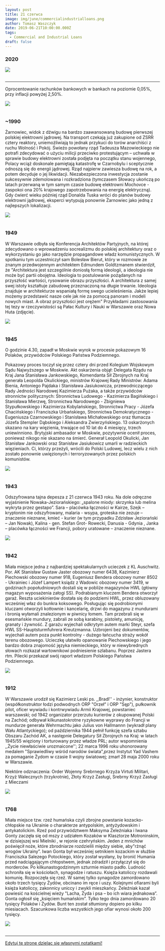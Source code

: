 ```yaml
---
layout: post
title: 21 czerwca
image: img/june/commercialindustrialloans.png
author: Tomasz Waszczyk
date: 2019-06-21T10:00:00.000Z
tags:
  - Commercial and Industrial Loans
draft: false
---
```


### 2020

<img src="./img/june/commercialindustrialloans.png"><br><br>

---

Oprocentowanie rachunków bankowych w bankach na poziomie 0,05%, przy inflacji powyżej 2,50%.

<img src="./img/june/oszczednosci.jpg"><br><br>

### ~1990

Żarnowiec, widok z dźwigu na bardzo zaawansowaną budowę pierwszej polskiej elektrowni jądrowej. Na transport czekają już zakupione od ZSRR cztery reaktory, uniemożliwiają to jednak przykuci do torów anarchiści z ruchu Wolność i Pokój. Świeżo powołany rząd Tadeusza Mazowieckiego nie potrafi zdecydować o użyciu milicji przeciwko protestującym – uchwała w sprawie budowy elektrowni została podjęta na początku stanu wojennego, Polacy wciąż doskonale pamiętają katastrofę w Czarnobylu i sceptycznie odnoszą się do energii jądrowej. Rząd najpierw zawiesza budowę na rok, a potem decyduje o jej likwidacji. Niezabezpieczona inwestycja zostanie sukcesywnie zdemolowana i rozkradziona (tymczasem Słowacy ukończą po latach przerwaną w tym samym czasie budowę elektrowni Mochovce - zaspokoi ona 20% krajowego zapotrzebowania na energię elektryczną). Gdy ćwierć wieku później rząd Donalda Tuska wróci do planów budowy elektrowni jądrowej, eksperci wytypują ponownie Żarnowiec jako jedną z najlepszych lokalizacji.

<img src="./img/june/zarnowiec.jpg"><br><br>

### 1949

W Warszawie odbyła się Konferencja Architektów Partyjnych, na której zdecydowano o wprowadzeniu socrealizmu do polskiej architektury oraz o wykorzystaniu go jako narzędzie propagandowe władz komunistycznych.
W spotkaniu tym uczestniczył sam Bolesław Bierut, który w rozmowie ze znanym przedwojennym architektem Edmundem Goldtzmanem stwierdził, że "Architektura jest szczególnie doniosłą formą ideologii, a ideologia nie może być partii obojętna. Ideologia to postulowanie pożądanych na przyszłość wartości, rysowanie obrazu przyszłości. A architektura z samej swej istoty kształtuje zabudowę przeznaczoną na długie trwanie. Ideologia znajduje w architekturze wspaniałą formę swego ucieleśnienia. Jakże lepiej możemy przedstawić nasze cele jak nie za pomocą panoram i modeli nowych miast. A obraz przyszłości jest orężem"
Przykładami zastosowania tej tezy w rzeczywistości są Pałac Kultury i Nauki w Warszawie oraz Nowa Huta (zdjęcie).

<img src="./img/june/socrealizm.jpg"><br><br>

### 1945

O godzinie 4.30, zapadł w Moskwie wyrok w procesie pokazowym 16 Polaków, przywódców Polskiego Państwa Podziemnego.

Pokazowy proces toczył się przez cztery dni przed Kolegium Wojskowym Sądu Najwyższego w Moskwie.
Akt oskarżenia objął: Delegata Rządu na Kraj Jana Stanisława Jankowskiego, Komendanta Sił Zbrojnych na Kraj generała Leopolda Okulickiego, ministrów Krajowej Rady Ministrów: Adama Bienia, Antoniego Pajdaka i Stanisława Jasiukowicza, przewodniczącego Rady Jedności Narodowej Kazimierza Pużaka, a także przywódców stronnictw politycznych: Stronnictwa Ludowego - Kazimierza Bagińskiego i Stanisława Mierzwę, Stronnictwa Narodowego - Zbigniewa Stypułkowskiego i Kazimierza Kobylańskiego, Stronnictwa Pracy - Józefa Chacińskiego i Franciszka Urbańskiego, Stronnictwa Demokratycznego - Eugeniusza Czarnowskiego i Stanisława Michałowskiego oraz tłumacza Józefa Stempler Dąbskiego i Aleksandra Zwierzyńskiego.
13 oskarżonych skazano na kary więzienia, trwające od 10 lat do 4 miesięcy, trzech uniewinniono. Brytyjski ambasador w Moskwie, pozytywnie ocenił proces, ponieważ nikogo nie skazano na śmierć. Generał Leopold Okulicki, Jan Stanisław Jankowski oraz Stanisław Jasiukowicz umarli w radzieckich więzieniach. Ci, którzy przeżyli, wrócili do Polski Ludowej, lecz wielu z nich zostało ponownie uwięzionych i terroryzowanych przez polskich komunistów.

<img src="./img/june/pokazowo.jpg"><br><br>

### 1943

Odszyfrowana tajna depesza z 21 czerwca 1943 roku. Na dole odręczne wyjaśnienie Nowaka-Jeziorańskiego:
„spalone miody: skrzynka lub melina
wykryta przez gestapo”. Sara –
placówka łączności w Kairze, Szejk –
kryptonim nie odszyfrowany, malaria -
wsypa, groteska nie zezuje – znaczenie
nieznane, kmieć - kurier (w tym
przypadku Zdzisław Jeziorański – Jan
Nowak), Kalina - gen. Stefan Grot-
Rowecki, Danusia - Gdynia , Janka –
placówka łączności we Francji, pobory
uratowane – znaczenie nieznane.

<img src="./img/june/depesza.jpg"><br><br>

### 1942

Miała miejsce jedna z najbardziej spektakularnych ucieczek z KL Auschwitz. Por. AK Stanisław Gustaw Jaster obozowy numer 6438, Kazimierz Piechowski obozowy numer 918, Eugeniusz Bendera obozowy numer 8502 - Ukrainiec i Józef Lampert ksiądz z Wadowic obozowy numer 3419, w godzinach popołudniowych dostali się w pobliże magazynów HWL (główny magazyn wyposażenia załogi SS). Podrabianym kluczem Bendera otworzył garaż. Reszta uciekinierów dostała się do podziemi HWL, przez obluzowany wcześniej właz do bunkra koksowego. Posługując się podrobionymi kluczami otworzyli kotłownie i kancelarię, drzwi do magazynu z mundurami i bronią wyłamali znalezionym w piwnicy łomem. Tam przebrali się w esesmańskie mundury, zabrali ze sobą karabiny, pistolety, amunicję, granaty i żywność. Z garażu wyjechali odkrytym autem marki Steyr, szefa HWL SS-Hauptsturmfuhrera Kreutzmanna. Uzbrojeni bez dokumentów, wyjechali autem poza punkt kontrolny - dużego łańcucha straży wokół terenu obozowego. Ucieczkę ułatwiło opanowanie Piechowskiego i jego bardzo dobra znajomość języka niemieckiego, który w niewybrednych słowach rozkazał wartownikowi podniesienie szlabanu. Poprzez Jastera rtm. Pilecki przekazał swój raport władzom Polskiego Państwa Podziemnego.

<img src="./img/june/uciekli.jpg"><br><br>

### 1912

W Warszawie urodził się Kazimierz Leski ps. ,,Bradl'' - inżynier, konstruktor (współkonstruktor łodzi podwodnych ORP "Orzeł" i ORP "Sęp"), pułkownik pilot, oficer wywiadu i kontrwywiadu Armii Krajowej, powstaniec warszawski; od 1942 organizator przerzutu kurierów z okupowanej Polski na Zachód; odbywał kilkunastokrotne ryzykowne wyprawy do Francji w mundurze generała Wehrmachtu jako Julius von Hallmannn (wykradł plany Wału Atlantyckiego); od października 1944 pełnił funkcję szefa sztabu Obszaru Zachód AK, a następnie Delegatury Sił Zbrojnych na Kraj: w latach 1945/55 więziony i torturowany przez władze PRL; autor wspomnienia ,,Życie niewłaściwie urozmaicone''; 22 marca 1996 roku uhonorowany medalem "Sprawiedliwy wśród narodów świata",przez Instytut Yad Vashem za pomaganie Żydom w czasie II wojny światowej; zmarł 28 maja 2000 roku w Warszawie.

Niektóre odznaczenia: Order Wojenny Srebrnego Krzyża Virtuti Militari, Krzyż Walecznych (trzykrotnie), Złoty Krzyż Zasługi, Srebrny Krzyż Zasługi z Mieczami

<img src="./img/june/bradl.jpg"><br><br>

### 1768

Miała miejsce tzw. rzeź humańska czyli zbrojne powstanie kozacko-chłopskie na Ukrainie o charakterze antypolskim, antyżydowskim i antykatolickim.
Rzeź pod przywództwem Maksyma Żeleźniaka i Iwana Gonty zaczęła się od mszy z udziałem Kozaków w Klasztorze Motroninskim, w dzisiejszej wsi Mielniki , w rejonie czehryńskim.
Jeden z mnichów poświęcił noże, które
zbrodniarze rozdzielili między siebie, aby"rżnąć wrogów Ukrainy”. Iwan Gonta był wcześniej setnikiem kozackim w służbie Franciszka Salezego Potockiego, który został wysłany, by bronić Humania przed nadciągającym chłopstwem, jednak zdradził i przyłączył się do morderców.
Po kilkunastogodzinnym szturmie miasto padło. Ludność schroniła się w kościołach, synagodze i ratuszu. Księża katoliccy rozdawali komunię. Rozpoczęła się rzeź. W samej tylko synagodze zamordowano około trzech tysięcy Żydów, obcinano im ręce i uszy. Kolejnymi ofiarami byli księża katoliccy, zakonnicy uniccy i zwykli mieszkańcy. Żeleźniak kazał powiesić na kościelnej wieży "Lacha, Żyda i psa – bo ich wiara jednakowa”.
Gonta ogłosił się „księciem humańskim”.
Tylko tego dnia zamordowano 20 tysięcy Polaków i Żydów. Bunt ten został stłumiony dopiero po kilku miesiacach. Szacunkowa liczba wszystkich jego ofiar wynosi około 200 tysięcy.

<img src="./img/june/humanska.jpg"><br><br>

---

<a href="https://github.com/TomaszWaszczyk/historia.waszczyk.com/edit/master/src/content/june-21.md" target="_blank">Edytuj tę stronę dzieląc się własnymi notatkami!</a>
